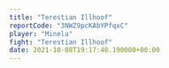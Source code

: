 ```yaml
---
title: "Terestian Illhoof"
reportCode: "3NWZ9pcKAbYPfqxC"
player: "Minela"
fight: "Terestian Illhoof"
date: 2021-10-08T19:17:48.190000+00:00
---
```

